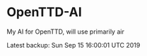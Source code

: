 # OpenTTD-AI
My AI for OpenTTD, will use primarily air

Latest backup: Sun Sep 15 16:00:01 UTC 2019

